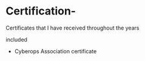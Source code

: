 # Certification-
Certificates that I have received throughout the years

included
- Cyberops Association certificate
